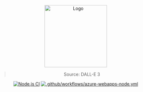 <div align="center">
<a href="https://github.com/NicoFilips/AzureAppService.NicoFilips.de/">
  <img src="https://user-images.githubusercontent.com/35654361/290832997-2cc4e786-2b13-4be8-a0c9-3048bf7d59bc.png" alt="Logo" width="200" height="200">
</a>

<blockquote>
  <p>Source: DALL-E 3</p>
</blockquote>

[![Node.js CI](https://github.com/NicoFilips/AzureAppService.NicoFilips/actions/workflows/node.js.yml/badge.svg)](https://github.com/NicoFilips/AzureAppService.NicoFilips/actions/workflows/node.js.yml)
[![.github/workflows/azure-webapps-node.yml](https://github.com/NicoFilips/AzureAppService.NicoFilips/actions/workflows/azure-webapps-node.yml/badge.svg)](https://github.com/NicoFilips/AzureAppService.NicoFilips/actions/workflows/azure-webapps-node.yml)
